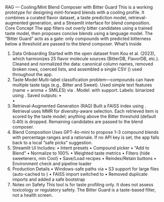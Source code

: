 RAG — Cooling/Mint Blend Composer with Bitter Guard
This is a working prototype for designing mint-forward blends with a cooling profile. It combines a curated flavor dataset, a taste prediction model, retrieval-augmented generation, and a Streamlit interface for blend composition.
Core Concept
The app filters out overly bitter candidates using a trained taste model, then proposes concise blends using a language model. The “Bitter Guard” acts as a gate: only compounds with predicted bitterness below a threshold are passed to the blend composer.
What’s Inside
1. Data Onboarding
Started with the open dataset from Kou et al. (2023), which harmonizes 25 flavor molecule sources (BitterDB, FlavorDB, etc.).
Cleaned and normalized the data: canonical column names, removed broken rows, coerced lists, and assembled a single CSV () used throughout the app.
2. Taste Model
Multi-label classification problem—compounds can have multiple taste tags (e.g., Bitter and Sweet).
Used simple text features (name + aroma + SMILES) via .
Model:  with  support.
Labels: binarized using .
Saved outputs:
• 	
• 	
3. Retrieval-Augmented Generation (RAG)
Built a FAISS index using .
Retrieval uses MMR for diversity-aware selection.
Each retrieved item is scored by the taste model; anything above the Bitter threshold (default 0.40) is dropped.
Remaining candidates are passed to the blend composer.
4. Blend Composition
Uses GPT-4o-mini to propose 1–3 compound blends with percentage ranges and a rationale.
If no API key is set, the app falls back to a local “safe picks” suggestion.
5. Streamlit UI
Includes:
• 	Intent presets
• 	Compound picker
• 	“Add to Blend”
• 	Normalize to 100%
• 	Weighted taste metrics
• 	Filters (hide sweeteners, min Cool)
• 	Save/Load recipes
• 	Reindex/Retain buttons
• 	Environment check and pipeline loader
6. Production Details
• 	Windows-safe paths via 
• 	S3 support for large files (auto-cached to )
• 	FAISS import switched to 
• 	Removed duplicate imports and added a safe bootstrap
7. Notes on Safety
This tool is for taste profiling only. It does not assess toxicology or regulatory safety. The Bitter Guard is a taste-based filter, not a health screen.
 
 

